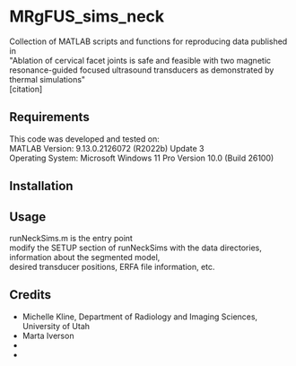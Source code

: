 # MRgFUS_sims_neck

Collection of MATLAB scripts and functions for reproducing data published in   
"Ablation of cervical facet joints is safe and feasible with two magnetic resonance-guided focused ultrasound transducers as demonstrated by thermal simulations"  
[citation]


## Requirements
This code was developed and tested on:   
MATLAB Version: 9.13.0.2126072 (R2022b) Update 3  
Operating System: Microsoft Windows 11 Pro Version 10.0 (Build 26100)


## Installation


## Usage 
runNeckSims.m is the entry point  
modify  the SETUP section of runNeckSims with the data directories, information about the segmented model,  
desired transducer positions, ERFA file information, etc.  



## Credits
 - Michelle Kline, Department of Radiology and Imaging Sciences, University of Utah
 - Marta Iverson
 - 
 -
